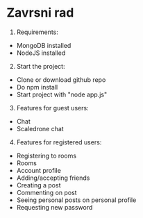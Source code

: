 # Zavrsni rad

1. Requirements:
- MongoDB installed
- NodeJS installed


2. Start the project:
- Clone or download github repo
- Do npm install
- Start project with "node app.js"


3. Features for guest users:
- Chat
- Scaledrone chat


4. Features for registered users:
- Registering to rooms
- Rooms
- Account profile
- Adding/accepting friends
- Creating a post
- Commenting on post
- Seeing personal posts on personal profile
- Requesting new password

